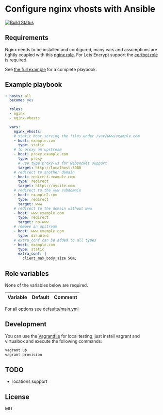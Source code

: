 # Configure nginx vhosts with Ansible

[![Build Status](https://travis-ci.org/morbidick/ansible-role-nginx-vhosts.svg?branch=master)](https://travis-ci.org/morbidick/ansible-role-nginx-vhosts)

## Requirements

Nginx needs to be installed and configured, many vars and assumptions are tightly coupled with this [nginx role](https://github.com/morbidick/ansible-role-nginx). For Lets Encrypt support the [certbot role](https://github.com/morbidick/ansible-role-certbot) is required.

See [the full example](./webserver.md) for a complete playbook.

## Example playbook

````yaml
- hosts: all
  become: yes

  roles:
  - nginx
  - nginx-vhosts

  vars:
    nginx_vhosts:
    # static host serving the files under /var/www/example.com
    - host: example.com
      type: static
    # to proxy an upstream
    - host: proxy.example.com
      type: proxy
      # use type proxy-ws for websocket support
      target: http://localhost:3000
    # redirect to another domain
    - host: redirect.example.com
      type: redirect
      target: https://mysite.com
    # redirect to the www subdomain
    - host: example2.com
      type: redirect
      target: www
    # redirect to the domain without www
    - host: www.example.com
      type: redirect
      target: no-www
    # remove an upstream
    - host: www.example.com
      type: disabled
    # extra_conf can be added to all types
    - host: example.com
      type: static
      extra_conf: |
        client_max_body_size 50m;
````

## Role variables

None of the variables below are required.

| Variable                 | Default   | Comment |
| :---                     | :---      | :---    |

For all options see [defaults/main.yml](defaults/main.yml)

## Development

You can use the [Vagrantfile](Vagrantfile) for local testing, just install vagrant and virtualbox and execute the following commands:

````bash
vagrant up
vagrant provision
````

## TODO
* locations support

## License

MIT
